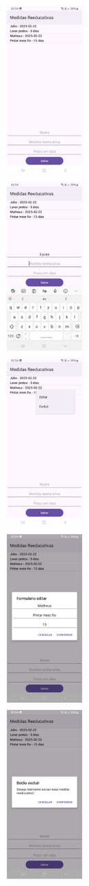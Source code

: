 <p align="center">
  <img src="imagens/tela1.jpg" style="width: 35%; height: auto;">
</p>

<p align="center">
  <img src="imagens/tela2.jpg" style="width: 35%; height: auto;">
</p>

<p align="center">
  <img src="imagens/tela3.jpg" style="width: 35%; height: auto;">
</p>

<p align="center">
  <img src="imagens/tela4.jpg" style="width: 35%; height: auto;">
</p>

<p align="center">
  <img src="imagens/tela5.jpg" style="width: 35%; height: auto;">
</p>
